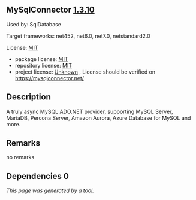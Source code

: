 MySqlConnector [1.3.10](https://www.nuget.org/packages/MySqlConnector/1.3.10)
--------------------

Used by: SqlDatabase

Target frameworks: net452, net6.0, net7.0, netstandard2.0

License: [MIT](../../../../licenses/mit) 

- package license: [MIT](https://licenses.nuget.org/MIT) 
- repository license: [MIT](https://github.com/mysql-net/MySqlConnector.git) 
- project license: [Unknown](https://mysqlconnector.net/) , License should be verified on https://mysqlconnector.net/

Description
-----------
A truly async MySQL ADO.NET provider, supporting MySQL Server, MariaDB, Percona Server, Amazon Aurora, Azure Database for MySQL and more.

Remarks
-----------
no remarks


Dependencies 0
-----------


*This page was generated by a tool.*